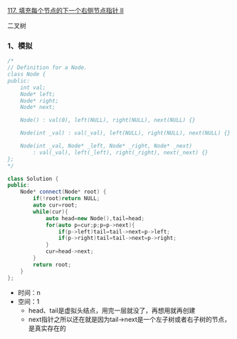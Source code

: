 [117. 填充每个节点的下一个右侧节点指针 II](https://leetcode.cn/problems/populating-next-right-pointers-in-each-node-ii/)

二叉树



### 1、模拟

```cpp
/*
// Definition for a Node.
class Node {
public:
    int val;
    Node* left;
    Node* right;
    Node* next;

    Node() : val(0), left(NULL), right(NULL), next(NULL) {}

    Node(int _val) : val(_val), left(NULL), right(NULL), next(NULL) {}

    Node(int _val, Node* _left, Node* _right, Node* _next)
        : val(_val), left(_left), right(_right), next(_next) {}
};
*/

class Solution {
public:
    Node* connect(Node* root) {
        if(!root)return NULL;
        auto cur=root;
        while(cur){
            auto head=new Node(),tail=head;
            for(auto p=cur;p;p=p->next){
                if(p->left)tail=tail->next=p->left;
                if(p->right)tail=tail->next=p->right;
            }
            cur=head->next;
        }
        return root;
    }
};
```

- 时间：n
- 空间：1
  - head、tail是虚拟头结点，用完一层就没了，再想用就再创建
  - next指针之所以还在就是因为tail->next是一个左子树或者右子树的节点，是真实存在的